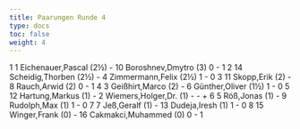 ```yaml
---
title: Paarungen Runde 4
type: docs
toc: false
weight: 4
---
```


<runde>
1	1	Eichenauer,Pascal		(2½)	-	10	Boroshnev,Dmytro		(3)	0	-	1	 
2	14	Scheidig,Thorben		(2½)	-	4	Zimmermann,Felix		(2½)	1	-	0	 
3	11	Skopp,Erik		(2)	-	8	Rauch,Arwid		(2)	0	-	1	 
4	3	Geißhirt,Marco		(2)	-	6	Günther,Oliver		(1½)	1	-	0	 
5	12	Hartung,Markus		(1)	-	2	Wiemers,Holger,Dr.		(1)	-	-	+	 
6	5	Röß,Jonas		(1)	-	9	Rudolph,Max		(1)	1	-	0	 
7	7	Jeß,Geralf		(1)	-	13	Dudeja,Iresh		(1)	1	-	0	 
8	15	Winger,Frank		(0)	-	16	Cakmakci,Muhammed		(0)	0	-	1	 
</runde>